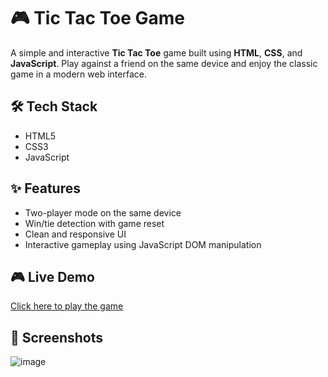 
# 🎮 Tic Tac Toe Game

A simple and interactive **Tic Tac Toe** game built using **HTML**, **CSS**, and **JavaScript**. Play against a friend on the same device and enjoy the classic game in a modern web interface.

## 🛠️ Tech Stack

- HTML5
- CSS3
- JavaScript 

## ✨ Features

- Two-player mode on the same device
- Win/tie detection with game reset
- Clean and responsive UI
- Interactive gameplay using JavaScript DOM manipulation

## 🎮 Live Demo

[Click here to play the game](#) <!-- Replace with your GitHub Pages or live link once uploaded -->

## 📸 Screenshots

![image](https://github.com/user-attachments/assets/0aa1c97a-e648-449c-b84c-f48a9cd65d37)



